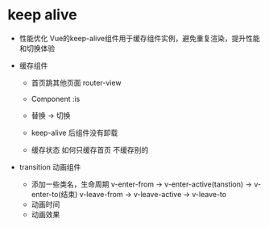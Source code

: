 # keep alive

- 性能优化
  Vue的keep-alive组件用于缓存组件实例，避免重复渲染，提升性能和切换体验
- 缓存组件
  - 首页跳其他页面 router-view 
  - Component :is
  - 替换 -> 切换

  - keep-alive 后组件没有卸载 
  - 缓存状态  如何只缓存首页 不缓存别的

- transition 动画组件
  - 添加一些类名，生命周期 
  v-enter-from -> v-enter-active(tanstion) -> v-enter-to(结束)
  v-leave-from -> v-leave-active -> v-leave-to
  - 动画时间
  - 动画效果